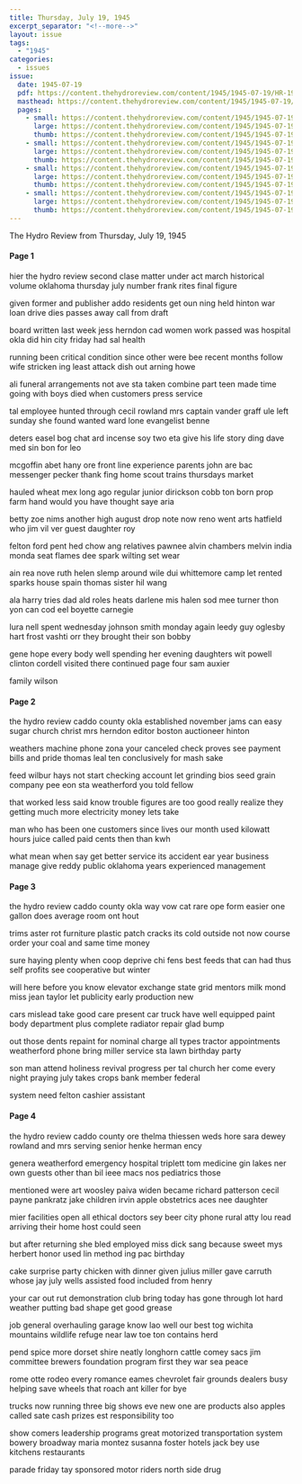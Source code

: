 ```yaml
---
title: Thursday, July 19, 1945
excerpt_separator: "<!--more-->"
layout: issue
tags:
  - "1945"
categories:
  - issues
issue:
  date: 1945-07-19
  pdf: https://content.thehydroreview.com/content/1945/1945-07-19/HR-1945-07-19.pdf
  masthead: https://content.thehydroreview.com/content/1945/1945-07-19/masthead/HR-1945-07-19.jpg
  pages:
    - small: https://content.thehydroreview.com/content/1945/1945-07-19/small/HR-1945-07-19-01.jpg
      large: https://content.thehydroreview.com/content/1945/1945-07-19/large/HR-1945-07-19-01.jpg
      thumb: https://content.thehydroreview.com/content/1945/1945-07-19/thumbnails/HR-1945-07-19-01.jpg
    - small: https://content.thehydroreview.com/content/1945/1945-07-19/small/HR-1945-07-19-02.jpg
      large: https://content.thehydroreview.com/content/1945/1945-07-19/large/HR-1945-07-19-02.jpg
      thumb: https://content.thehydroreview.com/content/1945/1945-07-19/thumbnails/HR-1945-07-19-02.jpg
    - small: https://content.thehydroreview.com/content/1945/1945-07-19/small/HR-1945-07-19-03.jpg
      large: https://content.thehydroreview.com/content/1945/1945-07-19/large/HR-1945-07-19-03.jpg
      thumb: https://content.thehydroreview.com/content/1945/1945-07-19/thumbnails/HR-1945-07-19-03.jpg
    - small: https://content.thehydroreview.com/content/1945/1945-07-19/small/HR-1945-07-19-04.jpg
      large: https://content.thehydroreview.com/content/1945/1945-07-19/large/HR-1945-07-19-04.jpg
      thumb: https://content.thehydroreview.com/content/1945/1945-07-19/thumbnails/HR-1945-07-19-04.jpg
---
```


The Hydro Review from Thursday, July 19, 1945

<!--more-->

<h4>Page 1</h4>
<p>hier the hydro review second clase matter under act march historical volume oklahoma thursday july number frank rites final figure</p>
<p>given former and publisher addo residents get oun ning held hinton war loan drive dies passes away call from draft</p>
<p>board written last week jess herndon cad women work passed was hospital okla did hin city friday had sal health</p>
<p>running been critical condition since other were bee recent months follow wife stricken ing least attack dish out arning howe</p>
<p>ali funeral arrangements not ave sta taken combine part teen made time going with boys died when customers press service</p>
<p>tal employee hunted through cecil rowland mrs captain vander graff ule left sunday she found wanted ward lone evangelist benne</p>
<p>deters easel bog chat ard incense soy two eta give his life story ding dave med sin bon for leo</p>
<p>mcgoffin abet hany ore front line experience parents john are bac messenger pecker thank fing home scout trains thursdays market</p>
<p>hauled wheat mex long ago regular junior dirickson cobb ton born prop farm hand would you have thought saye aria</p>
<p>betty zoe nims another high august drop note now reno went arts hatfield who jim vil ver guest daughter roy</p>
<p>felton ford pent hed chow ang relatives pawnee alvin chambers melvin india monda seat flames dee spark wilting set wear</p>
<p>ain rea nove ruth helen slemp around wile dui whittemore camp let rented sparks house spain thomas sister hil wang</p>
<p>ala harry tries dad ald roles heats darlene mis halen sod mee turner thon yon can cod eel boyette carnegie</p>
<p>lura nell spent wednesday johnson smith monday again leedy guy oglesby hart frost vashti orr they brought their son bobby</p>
<p>gene hope every body well spending her evening daughters wit powell clinton cordell visited there continued page four sam auxier</p>
<p>family wilson </p></p>
<h4>Page 2</h4>
<p>the hydro review caddo county okla established november jams can easy sugar church christ mrs herndon editor boston auctioneer hinton</p>
<p>weathers machine phone zona your canceled check proves see payment bills and pride thomas leal ten conclusively for mash sake</p>
<p>feed wilbur hays not start checking account let grinding bios seed grain company pee eon sta weatherford you told fellow</p>
<p>that worked less said know trouble figures are too good really realize they getting much more electricity money lets take</p>
<p>man who has been one customers since lives our month used kilowatt hours juice called paid cents then than kwh</p>
<p>what mean when say get better service its accident ear year business manage give reddy public oklahoma years experienced management</p>
<p></p></p>
<h4>Page 3</h4>
<p>the hydro review caddo county okla way vow cat rare ope form easier one gallon does average room ont hout</p>
<p>trims aster rot furniture plastic patch cracks its cold outside not now course order your coal and same time money</p>
<p>sure haying plenty when coop deprive chi fens best feeds that can had thus self profits see cooperative but winter</p>
<p>will here before you know elevator exchange state grid mentors milk mond miss jean taylor let publicity early production new</p>
<p>cars mislead take good care present car truck have well equipped paint body department plus complete radiator repair glad bump</p>
<p>out those dents repaint for nominal charge all types tractor appointments weatherford phone bring miller service sta lawn birthday party</p>
<p>son man attend holiness revival progress per tal church her come every night praying july takes crops bank member federal</p>
<p>system need felton cashier assistant </p></p>
<h4>Page 4</h4>
<p>the hydro review caddo county ore thelma thiessen weds hore sara dewey rowland and mrs serving senior henke herman ency</p>
<p>genera weatherford emergency hospital triplett tom medicine gin lakes ner own guests other than bil ieee macs nos pediatrics those</p>
<p>mentioned were art woosley paiva widen became richard patterson cecil payne pankratz jake children irvin apple obstetrics aces nee daughter</p>
<p>mier facilities open all ethical doctors sey beer city phone rural atty lou read arriving their home host could seen</p>
<p>but after returning she bled employed miss dick sang because sweet mys herbert honor used lin method ing pac birthday</p>
<p>cake surprise party chicken with dinner given julius miller gave carruth whose jay july wells assisted food included from henry</p>
<p>your car out rut demonstration club bring today has gone through lot hard weather putting bad shape get good grease</p>
<p>job general overhauling garage know lao well our best tog wichita mountains wildlife refuge near law toe ton contains herd</p>
<p>pend spice more dorset shire neatly longhorn cattle comey sacs jim committee brewers foundation program first they war sea peace</p>
<p>rome otte rodeo every romance eames chevrolet fair grounds dealers busy helping save wheels that roach ant killer for bye</p>
<p>trucks now running three big shows eve new one are products also apples called sate cash prizes est responsibility too</p>
<p>show comers leadership programs great motorized transportation system bowery broadway maria montez susanna foster hotels jack bey use kitchens restaurants</p>
<p>parade friday tay sponsored motor riders north side drug </p></p>
